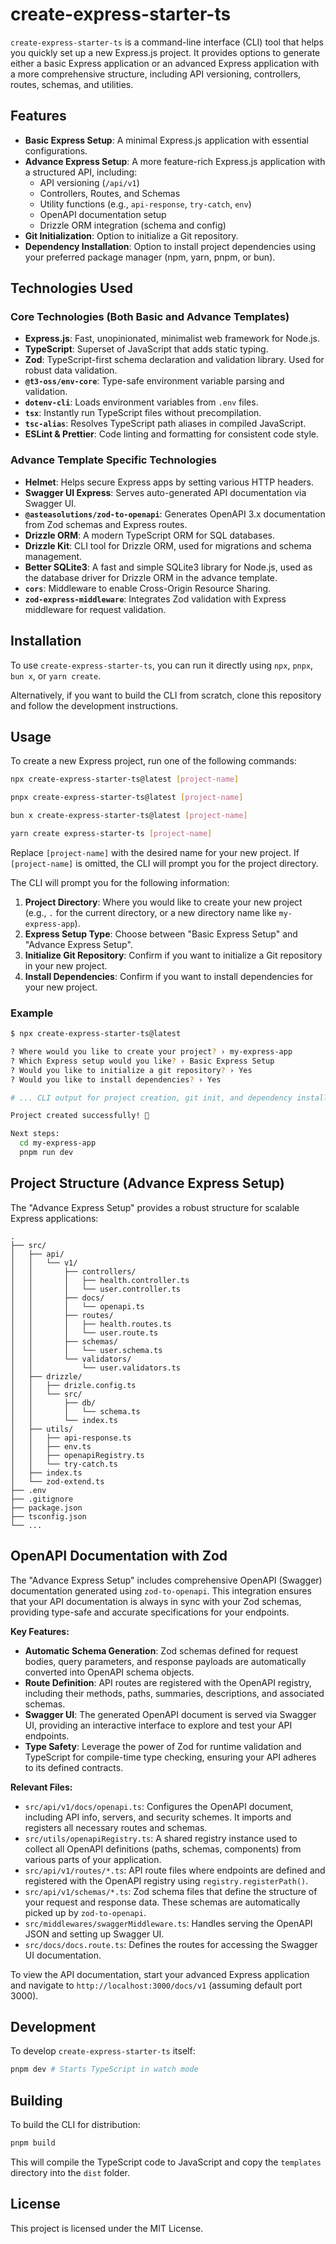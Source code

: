 # create-express-starter-ts

`create-express-starter-ts` is a command-line interface (CLI) tool that helps you quickly set up a new Express.js project. It provides options to generate either a basic Express application or an advanced Express application with a more comprehensive structure, including API versioning, controllers, routes, schemas, and utilities.

## Features

- **Basic Express Setup**: A minimal Express.js application with essential configurations.
- **Advance Express Setup**: A more feature-rich Express.js application with a structured API, including:
  - API versioning (`/api/v1`)
  - Controllers, Routes, and Schemas
  - Utility functions (e.g., `api-response`, `try-catch`, `env`)
  - OpenAPI documentation setup
  - Drizzle ORM integration (schema and config)
- **Git Initialization**: Option to initialize a Git repository.
- **Dependency Installation**: Option to install project dependencies using your preferred package manager (npm, yarn, pnpm, or bun).

## Technologies Used

### Core Technologies (Both Basic and Advance Templates)

- **Express.js**: Fast, unopinionated, minimalist web framework for Node.js.
- **TypeScript**: Superset of JavaScript that adds static typing.
- **Zod**: TypeScript-first schema declaration and validation library. Used for robust data validation.
- **`@t3-oss/env-core`**: Type-safe environment variable parsing and validation.
- **`dotenv-cli`**: Loads environment variables from `.env` files.
- **`tsx`**: Instantly run TypeScript files without precompilation.
- **`tsc-alias`**: Resolves TypeScript path aliases in compiled JavaScript.
- **ESLint & Prettier**: Code linting and formatting for consistent code style.

### Advance Template Specific Technologies

- **Helmet**: Helps secure Express apps by setting various HTTP headers.
- **Swagger UI Express**: Serves auto-generated API documentation via Swagger UI.
- **`@asteasolutions/zod-to-openapi`**: Generates OpenAPI 3.x documentation from Zod schemas and Express routes.
- **Drizzle ORM**: A modern TypeScript ORM for SQL databases.
- **Drizzle Kit**: CLI tool for Drizzle ORM, used for migrations and schema management.
- **Better SQLite3**: A fast and simple SQLite3 library for Node.js, used as the database driver for Drizzle ORM in the advance template.
- **`cors`**: Middleware to enable Cross-Origin Resource Sharing.
- **`zod-express-middleware`**: Integrates Zod validation with Express middleware for request validation.

## Installation

To use `create-express-starter-ts`, you can run it directly using `npx`, `pnpx`, `bun x`, or `yarn create`.

Alternatively, if you want to build the CLI from scratch, clone this repository and follow the development instructions.

## Usage

To create a new Express project, run one of the following commands:

```bash
npx create-express-starter-ts@latest [project-name]
```

```bash
pnpx create-express-starter-ts@latest [project-name]
```

```bash
bun x create-express-starter-ts@latest [project-name]
```

```bash
yarn create express-starter-ts [project-name]
```

Replace `[project-name]` with the desired name for your new project. If `[project-name]` is omitted, the CLI will prompt you for the project directory.

The CLI will prompt you for the following information:

1.  **Project Directory**: Where you would like to create your new project (e.g., `.` for the current directory, or a new directory name like `my-express-app`).
2.  **Express Setup Type**: Choose between "Basic Express Setup" and "Advance Express Setup".
3.  **Initialize Git Repository**: Confirm if you want to initialize a Git repository in your new project.
4.  **Install Dependencies**: Confirm if you want to install dependencies for your new project.

### Example

```bash
$ npx create-express-starter-ts@latest

? Where would you like to create your project? › my-express-app
? Which Express setup would you like? › Basic Express Setup
? Would you like to initialize a git repository? › Yes
? Would you like to install dependencies? › Yes

# ... CLI output for project creation, git init, and dependency installation ...

Project created successfully! 🎉

Next steps:
  cd my-express-app
  pnpm run dev
```

## Project Structure (Advance Express Setup)

The "Advance Express Setup" provides a robust structure for scalable Express applications:

```
.
├── src/
│   ├── api/
│   │   └── v1/
│   │       ├── controllers/
│   │       │   ├── health.controller.ts
│   │       │   └── user.controller.ts
│   │       ├── docs/
│   │       │   └── openapi.ts
│   │       ├── routes/
│   │       │   ├── health.routes.ts
│   │       │   └── user.route.ts
│   │       ├── schemas/
│   │       │   └── user.schema.ts
│   │       └── validators/
│   │           └── user.validators.ts
│   ├── drizzle/
│   │   ├── drizle.config.ts
│   │   └── src/
│   │       ├── db/
│   │       │   └── schema.ts
│   │       └── index.ts
│   ├── utils/
│   │   ├── api-response.ts
│   │   ├── env.ts
│   │   ├── openapiRegistry.ts
│   │   └── try-catch.ts
│   ├── index.ts
│   └── zod-extend.ts
├── .env
├── .gitignore
├── package.json
├── tsconfig.json
└── ...
```

## OpenAPI Documentation with Zod

The "Advance Express Setup" includes comprehensive OpenAPI (Swagger) documentation generated using `zod-to-openapi`. This integration ensures that your API documentation is always in sync with your Zod schemas, providing type-safe and accurate specifications for your endpoints.

**Key Features:**

- **Automatic Schema Generation**: Zod schemas defined for request bodies, query parameters, and response payloads are automatically converted into OpenAPI schema objects.
- **Route Definition**: API routes are registered with the OpenAPI registry, including their methods, paths, summaries, descriptions, and associated schemas.
- **Swagger UI**: The generated OpenAPI document is served via Swagger UI, providing an interactive interface to explore and test your API endpoints.
- **Type Safety**: Leverage the power of Zod for runtime validation and TypeScript for compile-time type checking, ensuring your API adheres to its defined contracts.

**Relevant Files:**

- `src/api/v1/docs/openapi.ts`: Configures the OpenAPI document, including API info, servers, and security schemes. It imports and registers all necessary routes and schemas.
- `src/utils/openapiRegistry.ts`: A shared registry instance used to collect all OpenAPI definitions (paths, schemas, components) from various parts of your application.
- `src/api/v1/routes/*.ts`: API route files where endpoints are defined and registered with the OpenAPI registry using `registry.registerPath()`.
- `src/api/v1/schemas/*.ts`: Zod schema files that define the structure of your request and response data. These schemas are automatically picked up by `zod-to-openapi`.
- `src/middlewares/swaggerMiddleware.ts`: Handles serving the OpenAPI JSON and setting up Swagger UI.
- `src/docs/docs.route.ts`: Defines the routes for accessing the Swagger UI documentation.

To view the API documentation, start your advanced Express application and navigate to `http://localhost:3000/docs/v1` (assuming default port 3000).

## Development

To develop `create-express-starter-ts` itself:

```bash
pnpm dev # Starts TypeScript in watch mode
```

## Building

To build the CLI for distribution:

```bash
pnpm build
```

This will compile the TypeScript code to JavaScript and copy the `templates` directory into the `dist` folder.

## License

This project is licensed under the MIT License.
